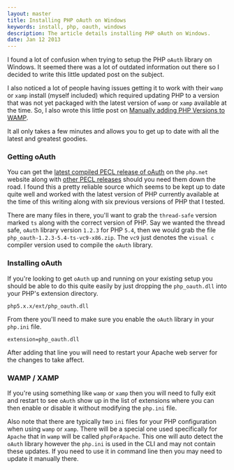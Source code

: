 ```yaml
---
layout: master
title: Installing PHP oAuth on Windows
keywords: install, php, oauth, windows
description: The article details installing PHP oAuth on Windows.
date: Jan 12 2013
---
```


I found a lot of confusion when trying to setup the PHP `oAuth` library on Windows.  It seemed there was a lot of outdated information out there so I decided to write this little updated post on the subject.

I also noticed a lot of people having issues getting it to work with their `wamp` or `xamp` install (myself included) which required updating PHP to a version that was not yet packaged with the latest version of `wamp` or `xamp` available at the time.  So, I also wrote this little post on [Manually adding PHP Versions to WAMP](/manually-adding-php-versions-to-wamp).

It all only takes a few minutes and allows you to get up to date with all the latest and greatest goodies.

### Getting oAuth

You can get the [latest compiled PECL release of oAuth](http://windows.php.net/downloads/pecl/releases/oauth/) on the `php.net` website along with [other PECL releases](http://windows.php.net/downloads/pecl/releases/) should you need them down the road.  I found this a pretty reliable source which seems to be kept up to date quite well and worked with the latest version of PHP currently available at the time of this writing along with six previous versions of PHP that I tested.

There are many files in there, you'll want to grab the `thread-safe` version marked `ts` along with the correct version of PHP.  Say we wanted the thread safe, `oAuth` library version `1.2.3` for PHP `5.4`, then we would grab the file `php_oauth-1.2.3-5.4-ts-vc9-x86.zip`.  The `vc9` just denotes the `visual c` compiler version used to compile the `oAuth` library.

### Installing oAuth

If you're looking to get `oAuth` up and running on your existing setup you should be able to do this quite easily by just dropping the `php_oauth.dll` into your PHP's extension directory.

~~~
php5.x.x/ext/php_oauth.dll
~~~

From there you'll need to make sure you enable the `oAuth` library in your `php.ini` file.

~~~
extension=php_oauth.dll   
~~~

After adding that line you will need to restart your Apache web server for the changes to take affect.

### WAMP / XAMP

If you're using something like `wamp` or `xamp` then you will need to fully exit and restart to see `oAuth` show up in the list of extensions where you can then enable or disable it without modifying the `php.ini` file.

Also note that there are typically two `ini` files for your PHP configuration when using `wamp` or `xamp`. There will be a special one used specifically for `Apache` that in `wamp` will be called `phpForApache`. This one will auto detect the `oAuth` library however the `php.ini` is used in the CLI and may not contain these updates.  If you need to use it in command line then you may need to update it manually there.